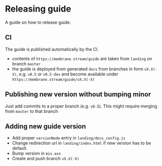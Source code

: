 # Releasing guide

A guide on how to release guide.

## CI

The guide is published automatically by the CI.

- contents of `https://membrane.stream/guide` are taken from `landing` on branch `master`
- the guide is deployed from generated `docs` from branches in form `vX.X(-X)`, e.g. `v0.5` or `v0.5-dev` and become available under `https://membrane.stream/guide/vX.X(-X)`

## Publishing new version without bumping minor

Just add commits to a proper branch (e.g. `v0.5`). This might require merging from `master` to that branch

## Adding new guide version

- Add proper `versionNode` entry in `landing/docs_config.js`
- Change redirection url in `landing/index.html` if new version has to be default.
- Bump version in `mix.exs`
- Create and push branch `vX.X(-X)`
